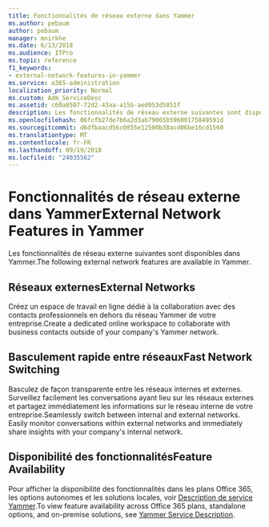 ```yaml
---
title: Fonctionnalités de réseau externe dans Yammer
ms.author: pebaum
author: pebaum
manager: mnirkhe
ms.date: 6/13/2018
ms.audience: ITPro
ms.topic: reference
f1_keywords:
- external-network-features-in-yammer
ms.service: o365-administration
localization_priority: Normal
ms.custom: Adm_ServiceDesc
ms.assetid: c60a8507-72d2-43aa-a15b-aed053d5851f
description: Les fonctionnalités de réseau externe suivantes sont disponibles dans Yammer.
ms.openlocfilehash: 06fcfb27de7b6a2d3ab79065b59600175849591d
ms.sourcegitcommit: d6dfbaacd56c0855e12500b38acd06be16cd1560
ms.translationtype: MT
ms.contentlocale: fr-FR
ms.lasthandoff: 09/19/2018
ms.locfileid: "24035562"
---
```

# <a name="external-network-features-in-yammer"></a><span data-ttu-id="3b407-103">Fonctionnalités de réseau externe dans Yammer</span><span class="sxs-lookup"><span data-stu-id="3b407-103">External Network Features in Yammer</span></span>

<span data-ttu-id="3b407-104">Les fonctionnalités de réseau externe suivantes sont disponibles dans Yammer.</span><span class="sxs-lookup"><span data-stu-id="3b407-104">The following external network features are available in Yammer.</span></span>
  
## <a name="external-networks"></a><span data-ttu-id="3b407-105">Réseaux externes</span><span class="sxs-lookup"><span data-stu-id="3b407-105">External Networks</span></span>
<span data-ttu-id="3b407-106"><a name="bkmk_ExternalNetworks"> </a></span><span class="sxs-lookup"><span data-stu-id="3b407-106"></span></span>

<span data-ttu-id="3b407-107">Créez un espace de travail en ligne dédié à la collaboration avec des contacts professionnels en dehors du réseau Yammer de votre entreprise.</span><span class="sxs-lookup"><span data-stu-id="3b407-107">Create a dedicated online workspace to collaborate with business contacts outside of your company's Yammer network.</span></span>
  
## <a name="fast-network-switching"></a><span data-ttu-id="3b407-108">Basculement rapide entre réseaux</span><span class="sxs-lookup"><span data-stu-id="3b407-108">Fast Network Switching</span></span>
<span data-ttu-id="3b407-109"><a name="bkmk_FastNetworkSwitching"> </a></span><span class="sxs-lookup"><span data-stu-id="3b407-109"></span></span>

<span data-ttu-id="3b407-p101">Basculez de façon transparente entre les réseaux internes et externes. Surveillez facilement les conversations ayant lieu sur les réseaux externes et partagez immédiatement les informations sur le réseau interne de votre entreprise.</span><span class="sxs-lookup"><span data-stu-id="3b407-p101">Seamlessly switch between internal and external networks. Easily monitor conversations within external networks and immediately share insights with your company's internal network.</span></span>
  
## <a name="feature-availability"></a><span data-ttu-id="3b407-112">Disponibilité des fonctionnalités</span><span class="sxs-lookup"><span data-stu-id="3b407-112">Feature Availability</span></span>
<span data-ttu-id="3b407-113"><a name="bkmk_FastNetworkSwitching"> </a></span><span class="sxs-lookup"><span data-stu-id="3b407-113"></span></span>

<span data-ttu-id="3b407-114">Pour afficher la disponibilité des fonctionnalités dans les plans Office 365, les options autonomes et les solutions locales, voir [Description de service Yammer](yammer-service-description.md).</span><span class="sxs-lookup"><span data-stu-id="3b407-114">To view feature availability across Office 365 plans, standalone options, and on-premise solutions, see [Yammer Service Description](yammer-service-description.md).</span></span>